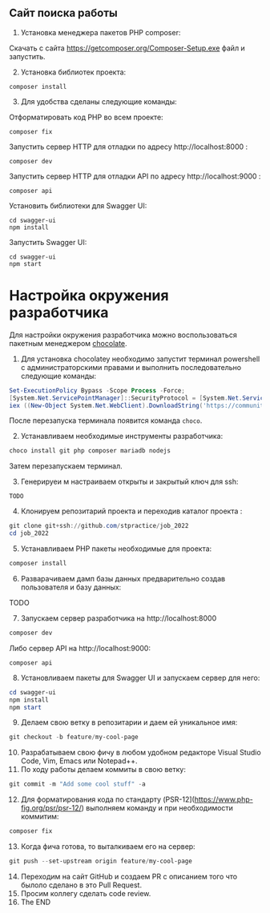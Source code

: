 Сайт поиска работы
------------------

1. Установка менеджера пакетов PHP composer:

Скачать с сайта https://getcomposer.org/Composer-Setup.exe файл и запустить.

2. Установка библиотек проекта:
```
composer install
```
3. Для удобства сделаны следующие команды:

Отформатировать код PHP во всем проекте:
```
composer fix
```
Запустить сервер HTTP для отладки по адресу http://localhost:8000 :
```
composer dev
```

Запустить сервер HTTP для отладки API по адресу http://localhost:9000 :

    composer api

Установить библиотеки для Swagger UI:

    cd swagger-ui
    npm install

Запустить Swagger UI:

    cd swagger-ui
    npm start


Настройка окружения разработчика
================================

Для настройки окружения разработчика можно воспользоваться пакетным менеджером [chocolate](https://chocolatey.org/).

1. Для установка chocolatey необходимо запустит терминал powershell с администраторскими правами и выполнить последовательно следующие команды:

```powershell
Set-ExecutionPolicy Bypass -Scope Process -Force; 
[System.Net.ServicePointManager]::SecurityProtocol = [System.Net.ServicePointManager]::SecurityProtocol -bor 3072; 
iex ((New-Object System.Net.WebClient).DownloadString('https://community.chocolatey.org/install.ps1')) 
```
После перезапуска терминала появится команда `choco`.

2. Устанавливаем необходимые инструменты разработчика:
```powershell
choco install git php composer mariadb nodejs
```    
Затем перезапускаем терминал.

3. Генерируеи м настраиваем открыты и закрытый ключ для ssh:
```
TODO
```
4. Клонируем репозитарий проекта и переходив каталог проекта :
```powershell
git clone git+ssh://github.com/stpractice/job_2022
cd job_2022
```
5. Устанавливаем PHP пакеты необходимые для проекта:
```powershell
composer install
```
6. Разварачиваем дамп базы данных предварительно создав пользователя и базу данных:

TODO

7. Запускаем сервер разработчика на http://localhost:8000
```powershell
composer dev
```
Либо сервер API на http://localhost:9000:
```
composer api
```
8. Установливаем пакеты для Swagger UI и запускаем сервер для него:
```powershell
cd swagger-ui
npm install
npm start
```
9. Делаем свою ветку в репозитарии и даем ей уникальное имя:
```powershell
git checkout -b feature/my-cool-page
```
10. Разрабатываем свою фичу в любом удобном редакторе Visual Studio Code, Vim, Emacs или Notepad++.
11. По ходу работы делаем коммиты в свою ветку:
```powershell
git commit -m "Add some cool stuff" -a
```
12. Для форматирования кода по стандарту (PSR-12](https://www.php-fig.org/psr/psr-12/) выполняем команду и при необходимости коммитим:
```powershell
composer fix
```
13. Когда фича готова, то выталкиваем его на сервер:
```powershell
git push --set-upstream origin feature/my-cool-page
```
14. Переходим на сайт GitHub и создаем PR c описанием того что былоло сделано в это Pull Request.
15. Просим коллегу сделать code review.
16. The END 
